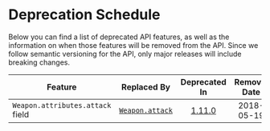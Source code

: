 # Deprecation Schedule
Below you can find a list of deprecated API features, as well as the information on when those features will be removed
from the API. Since we follow semantic versioning for the API, only major releases will include breaking changes.

Feature | Replaced By | Deprecated In | Removal Date
------- | ----------- | :-----------: | :----------:
`Weapon.attributes.attack` field | [`Weapon.attack`](#weapon-attack) | [1.11.0](https://github.com/LartTyler/MHWDB-Docs/releases/tag/1.11.0) | 2018-05-19